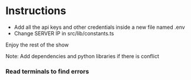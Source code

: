 # Instructions

- Add all the api keys and other credentials inside a new file named .env
- Change SERVER IP in src/lib/constants.ts

Enjoy the rest of the show

Note: Add dependencies and python libraries if there is conflict

### Read terminals to find errors
